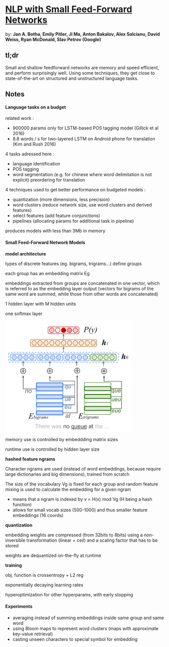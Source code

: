 # [NLP with Small Feed-Forward Networks](https://arxiv.org/pdf/1708.00214.pdf) 

by: **Jan A. Botha, Emily Pitler, Ji Ma, Anton Bakalov, 
Alex Salcianu, David Weiss, Ryan McDonald, Slav Petrov (Google)**

## tl;dr
Small and shallow feedforward networks are memory and speed efficient, and perform surprisingly well. 
Using some techniques, they get close to state-of-the-art on structured and unstructured language tasks.

## Notes 

#### Language tasks on a budget

related work :

* 900000 params only for LSTM-based POS tagging model (Gillick et al 2016)
* 8.8 words / s for two-layered LSTM on Android phone for translation (Kim and Rush 2016)

4 tasks adressed here :

* language identification
* POS tagging
* word segmentation (e.g. for chinese where word delimitation is not explicit)
preordering for translation

4 techniques used to get better performance on budgeted models :

* quantization (more dimensions, less precision)
* word clusters (reduce network size, use word clusters and derived features)
* select features (add feature conjunctions)
* pipelines (allocating params for additional task in pipeline)

produces models with less than 3Mb in memory

#### Small Feed-Forward Network Models

**model architecture**

types of discrete features (eg. bigrams, trigrams...) define groups

each group has an embedding matrix Eg

embeddings extracted from groups are concatenated in one vector, which is referred to as the embedding layer output (vectors for bigrams of the same word are summed, while those from other words are concatenated)

1 hidden layer with M hidden units

one softmax layer

<img src="../imgs/nlpwsffn.png" alt="" style="width: 400px;"/>

memory use is controlled by embeddding matrix sizes

runtime use is controlled by hidden layer size

**hashed feature ngrams**

Character ngrams are used (instead of word embeddings, because require large dictionaries and big dimensions), trained from scratch

The size of the vocabulary Vg is fixed for each group and random feature mixing is used to calculate the embedding for a given ngram 

* means that a ngram is indexed by v = H(x) mod Vg (H being a hash function)
* allows for small vocab sizes (500-1000) and thus smaller feature embeddings (16 coords)

**quantization**

embedding weights are compressed (from 32bits to 8bits) using a non-inversible transformation (linear + ceil) and a scaling factor that has to be stored

weights are dequantized on-the-fly at runtime

**training**

obj. function is crossentropy + L2 reg

exponentially decaying learning rates

hyperoptimization for other hyperparams, with early stopping

#### Experiments

* averaging instead of summing embeddings inside same group and same word
* using Bloom maps to represent word clusters (maps with approximate key-value retrieval)
* casting unseen characters to special symbol for embedding


